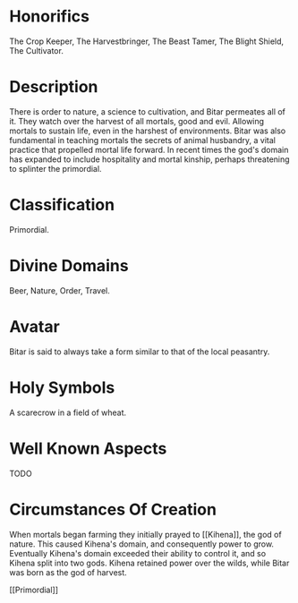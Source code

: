 # Honorifics
The Crop Keeper, The Harvestbringer, The Beast Tamer, The Blight Shield, The Cultivator.

# Description
There is order to nature, a science to cultivation, and Bitar permeates all of it. They watch over the harvest of all mortals, good and evil. Allowing mortals to sustain life, even in the harshest of environments. Bitar was also fundamental in teaching mortals the secrets of animal husbandry, a vital practice that propelled mortal life forward. In recent times the god's domain has expanded to include hospitality and mortal kinship, perhaps threatening to splinter the primordial.

# Classification
Primordial.

# Divine Domains
Beer, Nature, Order, Travel.

# Avatar
Bitar is said to always take a form similar to that of the local peasantry.

# Holy Symbols
A scarecrow in a field of wheat.

# Well Known Aspects
TODO

# Circumstances Of Creation
When mortals began farming they initially prayed to [[Kihena]], the god of nature. This caused Kihena's domain, and consequently power to grow. Eventually Kihena's domain exceeded their ability to control it, and so Kihena split into two gods. Kihena retained power over the wilds, while Bitar was born as the god of harvest.

[[Primordial]]
